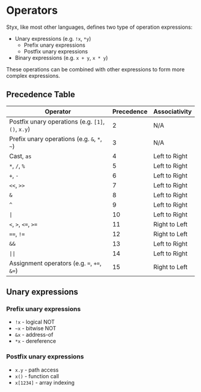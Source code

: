 # Operators

Styx, like most other languages, defines two type of operation expressions:

- Unary expressions (e.g. `!x`, `*y`)
  - Prefix unary expressions
  - Postfix unary expressions
- Binary expressions (e.g. `x + y`, `x * y`)

These operations can be combined with other expressions to form more complex expressions.

## Precedence Table

| Operator                                           | Precedence | Associativity |
|----------------------------------------------------|------------|---------------|
| Postfix unary operations (e.g. `[1]`, `()`, `x.y`) | 2          | N/A           |
| Prefix unary operations (e.g. `&`, `*`, `~`)       | 3          | N/A           |
| Cast, `as`                                         | 4          | Left to Right |
| `*`, `/`, `%`                                      | 5          | Left to Right |
| `+`, `-`                                           | 6          | Left to Right |
| `<<`, `>>`                                         | 7          | Left to Right |
| `&`                                                | 8          | Left to Right |
| `^`                                                | 9          | Left to Right |
| `\|`                                               | 10         | Left to Right |
| `<`, `>`, `<=`, `>=`                               | 11         | Right to Left |
| `==`, `!=`                                         | 12         | Right to Left |
| `&&`                                               | 13         | Left to Right |
| `\|\|`                                             | 14         | Left to Right |
| Assignment operators (e.g. `=`, `+=`, `&=`)        | 15         | Right to Left |

## Unary expressions

### Prefix unary expressions

- `!x` - logical NOT
- `~x` - bitwise NOT
- `&x` - address-of
- `*x` - dereference

### Postfix unary expressions

- `x.y` - path access
- `x()` - function call
- `x[1234]` - array indexing
